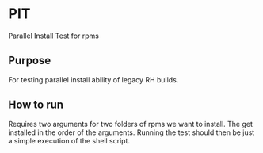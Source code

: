 # PIT
Parallel Install Test for rpms

## Purpose
For testing parallel install ability of legacy RH builds.

## How to run
Requires two arguments for two folders of rpms we want to install. The get installed in the order of the arguments. Running the test should then be just a simple execution of the shell script.
